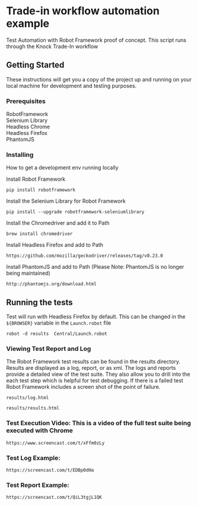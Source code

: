 
# Trade-in workflow automation example

Test Automation with Robot Framework proof of concept.  This script runs through the Knock Trade-In workflow 

## Getting Started

These instructions will get you a copy of the project up and running on your local machine for development and testing purposes. 

### Prerequisites


RobotFramework<br>
Selenium Library<br>
Headless Chrome<br>
Headless Firefox<br>
PhantomJS<br>



### Installing

How to get a development env running locally

Install Robot Framework

```
pip install robotframework
```

Install the Selenium Library for Robot Framework

```
pip install --upgrade robotframework-seleniumlibrary
```


Install the Chromedriver and add it to Path

```
brew install chromedriver
```


Install Headless Firefox and add to Path

```
https://github.com/mozilla/geckodriver/releases/tag/v0.23.0
```

Install PhantomJS and add to Path (Please Note: PhantomJS is no longer being maintained)

```
http://phantomjs.org/download.html
```

## Running the tests

Test will run with Headless Firefox by default. This can be changed in the `${BROWSER}` variable in the  `Launch.robot` file

```
robot -d results  Central/Launch.robot
```
### Viewing Test Report and Log

The Robot Framework test results can be found in the results directory.  Results are displayed as a log, report, or as xml. The logs and reports provide a detailed view of the test suite. They also allow you to drill into the each test step which is helpful for test debugging. If there is a failed test Robot Framework includes a screen shot of the point of failure.

```
results/log.html
```

```
results/results.html
```

### Test Execution Video: This is a video of the full test suite being executed with Chrome

```
https://www.screencast.com/t/xFfm0zLy
```

### Test Log Example:

```
https://screencast.com/t/EDBp0dHa
```

### Test Report Example:

```
https://screencast.com/t/QiL3tgjL1QK
```




